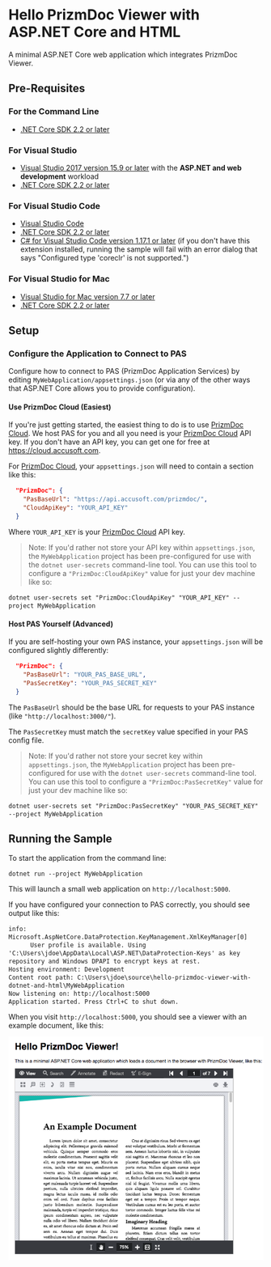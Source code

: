 # Hello PrizmDoc Viewer with ASP.NET Core and HTML

A minimal ASP.NET Core web application which integrates PrizmDoc Viewer.

## Pre-Requisites

### For the Command Line

- [.NET Core SDK 2.2 or later](https://dotnet.microsoft.com/download/archives)

### For Visual Studio

- [Visual Studio 2017 version 15.9 or later](https://visualstudio.microsoft.com/downloads/) with the **ASP.NET and web development** workload
- [.NET Core SDK 2.2 or later](https://dotnet.microsoft.com/download/archives)

### For Visual Studio Code

- [Visual Studio Code](https://code.visualstudio.com/download)
- [.NET Core SDK 2.2 or later](https://dotnet.microsoft.com/download/archives)
- [C# for Visual Studio Code version 1.17.1 or later](https://marketplace.visualstudio.com/items?itemName=ms-vscode.csharp) (if you don't have this extension installed, running the sample will fail with an error dialog that says "Configured type 'coreclr' is not supported.")

### For Visual Studio for Mac

- [Visual Studio for Mac version 7.7 or later](https://www.visualstudio.com/downloads/)
- [.NET Core SDK 2.2 or later](https://dotnet.microsoft.com/download/archives)

## Setup

### Configure the Application to Connect to PAS

Configure how to connect to PAS (PrizmDoc Application Services) by editing `MyWebApplication/appsettings.json` (or via any of the other ways that ASP.NET Core allows you to provide configuration).

#### Use PrizmDoc Cloud (Easiest)

If you're just getting started, the easiest thing to do is to use [PrizmDoc Cloud]. We host PAS for you and all you need is your [PrizmDoc Cloud](https://cloud.accusoft.com) API key. If you don't have an API key, you can get one for free at https://cloud.accusoft.com.

For [PrizmDoc Cloud], your `appsettings.json` will need to contain a section like this:

```json
  "PrizmDoc": {
    "PasBaseUrl": "https://api.accusoft.com/prizmdoc/",
    "CloudApiKey": "YOUR_API_KEY"
  }
```

Where `YOUR_API_KEY` is your [PrizmDoc Cloud](https://cloud.accusoft.com) API key.

> Note: If you'd rather not store your API key within `appsettings.json`, the `MyWebApplication` project has been pre-configured for use with the `dotnet user-secrets` command-line tool. You can use this tool to configure a `"PrizmDoc:CloudApiKey"` value for just your dev machine like so:

```
dotnet user-secrets set "PrizmDoc:CloudApiKey" "YOUR_API_KEY" --project MyWebApplication
```

#### Host PAS Yourself (Advanced)

If you are self-hosting your own PAS instance, your `appsettings.json` will be configured slightly differently:

```json
  "PrizmDoc": {
    "PasBaseUrl": "YOUR_PAS_BASE_URL",
    "PasSecretKey": "YOUR_PAS_SECRET_KEY"
  }
```

The `PasBaseUrl` should be the base URL for requests to your PAS instance (like `"http://localhost:3000/"`).

The `PasSecretKey` must match the `secretKey` value specified in your PAS config file.

> Note: If you'd rather not store your secret key within `appsettings.json`, the `MyWebApplication` project has been pre-configured for use with the `dotnet user-secrets` command-line tool. You can use this tool to configure a `"PrizmDoc:PasSecretKey"` value for just your dev machine like so:

```
dotnet user-secrets set "PrizmDoc:PasSecretKey" "YOUR_PAS_SECRET_KEY" --project MyWebApplication
```

## Running the Sample

To start the application from the command line:

```
dotnet run --project MyWebApplication
```

This will launch a small web application on `http://localhost:5000`.

If you have configured your connection to PAS correctly, you should see output like this:

```
info: Microsoft.AspNetCore.DataProtection.KeyManagement.XmlKeyManager[0]
      User profile is available. Using 'C:\Users\jdoe\AppData\Local\ASP.NET\DataProtection-Keys' as key repository and Windows DPAPI to encrypt keys at rest.
Hosting environment: Development
Content root path: C:\Users\jdoe\source\hello-prizmdoc-viewer-with-dotnet-and-html\MyWebApplication
Now listening on: http://localhost:5000
Application started. Press Ctrl+C to shut down.
```

When you visit `http://localhost:5000`, you should see a viewer with an example document, like this:

![](screenshot.png)



[PrizmDoc Cloud]: https://cloud.accusoft.com
